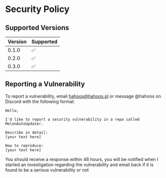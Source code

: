 # Security Policy

## Supported Versions

| Version | Supported          |
| ------- | ------------------ |
| 0.1.0   | :white_check_mark: |
| 0.2.0   | :white_check_mark: |
| 0.3.0   | :white_check_mark: |

## Reporting a Vulnerability

To report a vulnerability, email [hahoos@hahoos.pl](mailto:hahoos@hahoos.pl) or message @hahoos on Discord with the following format:

```
Hello,

I'd like to report a security vulnerability in a repo called MelonAutoUpdater.

Describe in detail:
[your text here]

How to reproduce:
[your text here]
```

You should receive a response within 48 hours, you will be notified when I started an investigation regarding the vulnerability and email back if it is found to be a serious vulnerability or not
